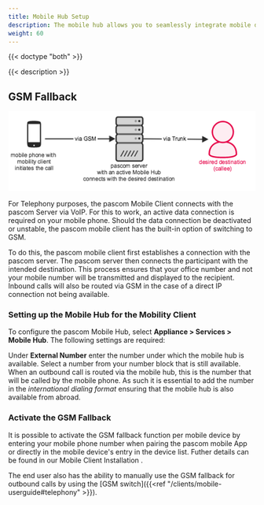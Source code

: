 ```yaml
---
title: Mobile Hub Setup
description: The mobile hub allows you to seamlessly integrate mobile devices with your pascom phone system and boost your business agility.
weight: 60
---
```


{{< doctype "both" >}}
 
{{< description >}}

## GSM Fallback

![Mobile Hub Concept](concept.en.png)

For Telephony purposes, the pascom Mobile Client connects with the pascom Server via VoIP. For this to work, an active data connection is required on your mobile phone. Should the data connection be deactivated or unstable, the pascom mobile client has the built-in option of switching to GSM.

To do this, the pascom mobile client first establishes a connection with the pascom server. The pascom server then connects the participant with the intended destination. This process ensures that your office number and not your mobile number will be transmitted and displayed to the recipient. Inbound calls will also be routed via GSM in the case of a direct IP connection not being available. 

### Setting up the Mobile Hub for the Mobility Client

To configure the pascom Mobile Hub, select **Appliance > Services > Mobile Hub**. The following settings are required:

Under **External Number** enter the number under which the mobile hub is available. Select a number from your number block that is still available. When an outbound call is routed via the mobile hub, this is the number that will be called by the mobile phone. As such it is essential to add the number in the *international dialing format* ensuring that the mobile hub is also available from abroad.

### Activate the GSM Fallback 

It is possible to activate the GSM fallback function per mobile device by entering your mobile phone number when pairing the pascom mobile App or directly in the mobile device's entry in the device list. Futher details can be found in our <!--FixMe--> Mobile Client Installation <!--({{<ref "/clients/mobile-installation#optional-mobilgerät-am-server-anlegen" >}})-->. 

The end user also has the ability to manually use the GSM fallback for outbound calls by using the [GSM switch]({{<ref "/clients/mobile-userguide#telephony" >}}).